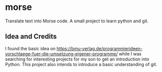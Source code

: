 # morse
Translate text into Morse code. A small project to learn python and git.

## Idea and Credits
I found the basic idea on https://bmu-verlag.de/programmierideen-vorschlaege-fuer-die-umsetzung-eigener-programme/ while I was searching for interesting projects for my son to get an introduction into Python. This project also intends to introduce a basic understanding of git.



